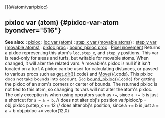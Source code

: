 []{#/atom/var/pixloc}
  ## pixloc var (atom) {#pixloc-var-atom byondver="516"}
  **See also:**
  :   [pixloc](ref/pixloc)
  :   [loc var (atom)](ref/atom/var/loc)
  :   [step_x var (movable atoms)](ref/atom/movable/var/step_x)
  :   [step_y var (movable atoms)](ref/atom/movable/var/step_y)
  :   [pixloc proc](ref/proc/pixloc)
  :   [bound_pixloc proc](ref/proc/bound_pixloc)
  :   [Pixel movement](ref/%7Bnotes%7D/pixel-movement)
  Returns a pixloc representing this atom\'s `loc`, `step_x`, and `step_y`
  positions. This var is read-only for areas and turfs, but writable for
  movable atoms. When changed, it will alter the related vars. A
  movable\'s pixloc is null if it isn\'t located on a turf.
  A pixloc can be used for calculating distances, or passed to various
  procs such as [get_dir()](ref/proc/get_dir){.code} and
  [Move()](ref/atom/movable/proc/Move){.code}.
  This pixloc does not take bounds into account. See
  [bound_pixloc()](ref/proc/bound_pixloc){.code} for getting the pixloc of
  an atom\'s corners or center of bounds.
  The returned pixloc is not tied to this atom, so changing its vars will
  not alter the atom\'s pixloc. The only exception is when using operators
  such as `+=`, since `a += b` is just a shortcut for `a = a + b`. // does
  not alter obj\'s position var/pixloc/p = obj.pixloc p.step_x += 12 //
  does alter obj\'s position, since a += b is just a = a + b obj.pixloc +=
  vector(12,0)